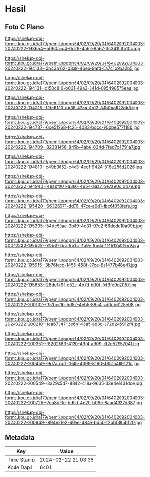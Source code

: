 # Hasil

## Foto C Plano

https://sirekap-obj-formc.kpu.go.id/a179/pemilu/pdpr/64/02/09/20/04/6402092004003-20240222-193654--5090a5c4-0d29-4a66-9a67-3c341f0fb10c.jpg

https://sirekap-obj-formc.kpu.go.id/a179/pemilu/pdpr/64/02/09/20/04/6402092004003-20240222-194133--0b43a162-03a9-4bed-9afd-5a741b9ba2b5.jpg

https://sirekap-obj-formc.kpu.go.id/a179/pemilu/pdpr/64/02/09/20/04/6402092004003-20240222-194131--c150c816-b031-49a2-841d-095498575eaa.jpg

https://sirekap-obj-formc.kpu.go.id/a179/pemilu/pdpr/64/02/09/20/04/6402092004003-20240222-194315--f2fe5183-ab35-47ca-9b17-34b9ba572db8.jpg

https://sirekap-obj-formc.kpu.go.id/a179/pemilu/pdpr/64/02/09/20/04/6402092004003-20240222-194737--6ce51968-fc26-4083-bdcc-90bbe577f18b.jpg

https://sirekap-obj-formc.kpu.go.id/a179/pemilu/pdpr/64/02/09/20/04/6402092004003-20240222-194709--82381456-845b-4ab6-834d-7fed7c4791a7.jpg

https://sirekap-obj-formc.kpu.go.id/a179/pemilu/pdpr/64/02/09/20/04/6402092004003-20240222-194810--c49b3652-c4e3-4ec1-9424-816e256d2026.jpg

https://sirekap-obj-formc.kpu.go.id/a179/pemilu/pdpr/64/02/09/20/04/6402092004003-20240222-194940--4eabf901-a386-4954-aaa7-5e7a90c10b79.jpg

https://sirekap-obj-formc.kpu.go.id/a179/pemilu/pdpr/64/02/09/20/04/6402092004003-20240222-195420--66326671-dd76-47ce-a6d1-fbc6f058fefe.jpg

https://sirekap-obj-formc.kpu.go.id/a179/pemilu/pdpr/64/02/09/20/04/6402092004003-20240222-195305--54dc59ae-3b89-4c33-97c2-66dcdd10a09b.jpg

https://sirekap-obj-formc.kpu.go.id/a179/pemilu/pdpr/64/02/09/20/04/6402092004003-20240222-195528--80b676bc-5b3a-4a9c-8eda-1f4518e0f5e9.jpg

https://sirekap-obj-formc.kpu.go.id/a179/pemilu/pdpr/64/02/09/20/04/6402092004003-20240222-195915--3b76fecc-1458-458f-97ce-8e1477b48e41.jpg

https://sirekap-obj-formc.kpu.go.id/a179/pemilu/pdpr/64/02/09/20/04/6402092004003-20240222-195853--28de149f-c52e-4b7d-b00f-fef9fe9d2057.jpg

https://sirekap-obj-formc.kpu.go.id/a179/pemilu/pdpr/64/02/09/20/04/6402092004003-20240222-200132--f97bce1b-5d82-4eb5-88c4-ad0cb6125e08.jpg

https://sirekap-obj-formc.kpu.go.id/a179/pemilu/pdpr/64/02/09/20/04/6402092004003-20240222-200210--1ea67347-3e64-43a5-a83c-e72d245912f4.jpg

https://sirekap-obj-formc.kpu.go.id/a179/pemilu/pdpr/64/02/09/20/04/6402092004003-20240222-200351--f8202583-4130-49f4-a909-df2e5295704f.jpg

https://sirekap-obj-formc.kpu.go.id/a179/pemilu/pdpr/64/02/09/20/04/6402092004003-20240222-200459--9d7aacd1-f645-4399-8190-4851a469121c.jpg

https://sirekap-obj-formc.kpu.go.id/a179/pemilu/pdpr/64/02/09/20/04/6402092004003-20240222-200549--3a29c5d7-8842-418a-9635-33e4e1431dce.jpg

https://sirekap-obj-formc.kpu.go.id/a179/pemilu/pdpr/64/02/09/20/04/6402092004003-20240222-200725--7ea8d9fe-bd9d-4e29-b09e-8aad4327d387.jpg

https://sirekap-obj-formc.kpu.go.id/a179/pemilu/pdpr/64/02/09/20/04/6402092004003-20240222-200949--894e81e2-60ee-484e-bd50-f2bbf385bf20.jpg


## Metadata

| Key        | Value               |
| ---------- | ------------------- |
| Time Stamp | 2024-02-22 21:03:36 |
| Kode Dapil | 6401                |



